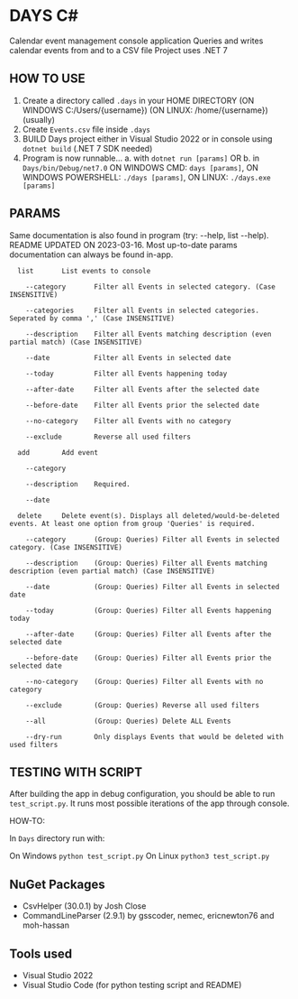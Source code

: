 # DAYS C#

Calendar event management console application
Queries and writes calendar events from and to a CSV file
Project uses .NET 7

## HOW TO USE

1. Create a directory called `.days` in your HOME DIRECTORY (ON WINDOWS C:/Users/{username}) (ON LINUX: /home/{username}) (usually)
2. Create `Events.csv` file inside `.days`
3. BUILD Days project either in Visual Studio 2022 or in console using `dotnet build` (.NET 7 SDK needed)
4. Program is now runnable...
   a. with `dotnet run [params]`
      OR
   b. in `Days/bin/Debug/net7.0` ON WINDOWS CMD: `days [params]`, ON WINDOWS POWERSHELL: `./days [params]`, ON LINUX: `./days.exe [params]`

## PARAMS

Same documentation is also found in program (try: --help, list --help).
README UPDATED ON 2023-03-16. Most up-to-date params documentation can always be found in-app.
```
  list       List events to console

    --category       Filter all Events in selected category. (Case INSENSITIVE)

    --categories     Filter all Events in selected categories. Seperated by comma ',' (Case INSENSITIVE)

    --description    Filter all Events matching description (even partial match) (Case INSENSITIVE)

    --date           Filter all Events in selected date

    --today          Filter all Events happening today

    --after-date     Filter all Events after the selected date

    --before-date    Filter all Events prior the selected date

    --no-category    Filter all Events with no category

    --exclude        Reverse all used filters

  add        Add event

    --category

    --description    Required.

    --date

  delete     Delete event(s). Displays all deleted/would-be-deleted events. At least one option from group 'Queries' is required.

    --category       (Group: Queries) Filter all Events in selected category. (Case INSENSITIVE)

    --description    (Group: Queries) Filter all Events matching description (even partial match) (Case INSENSITIVE)

    --date           (Group: Queries) Filter all Events in selected date

    --today          (Group: Queries) Filter all Events happening today

    --after-date     (Group: Queries) Filter all Events after the selected date

    --before-date    (Group: Queries) Filter all Events prior the selected date

    --no-category    (Group: Queries) Filter all Events with no category

    --exclude        (Group: Queries) Reverse all used filters

    --all            (Group: Queries) Delete ALL Events

    --dry-run        Only displays Events that would be deleted with used filters
```
## TESTING WITH SCRIPT

After building the app in debug configuration, you should be able to run `test_script.py`.
It runs most possible iterations of the app through console.

HOW-TO:

In `Days` directory run with:

On Windows `python test_script.py`
On Linux `python3 test_script.py`

## NuGet Packages

- CsvHelper (30.0.1) by Josh Close
- CommandLineParser (2.9.1) by gsscoder, nemec, ericnewton76 and moh-hassan

## Tools used

- Visual Studio 2022
- Visual Studio Code (for python testing script and README)
